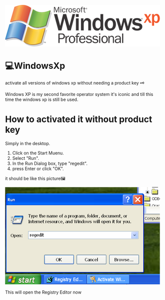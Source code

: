 ![Photo](./Folders/windowsXpProLogo.png)

# 💻WindowsXp
activate all versions of windows xp without needing a product key 🗝 

Windows XP is my second favorite operator system it's iconic and till this time the windows xp is still be used.







# How to activated it without product key
Simply in the desktop.

1. Click on the Start Muenu.
2. Select "Run".
3. In the Run Dialog box, type "regedit".
4. press Enter or click "OK".

it should be like this picture🖼 

![Photo](./Folders/windowsXpRun.png)

This will open the Registry Editor now  




